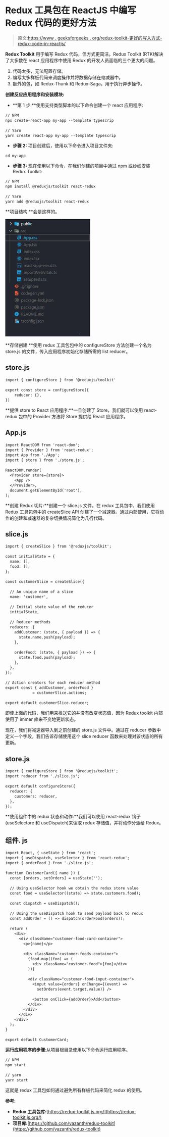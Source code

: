 # Redux 工具包在 ReactJS 中编写 Redux 代码的更好方法

> 原文:[https://www . geeksforgeeks . org/redux-toolkit-更好的写入方式-redux-code-in-reactjs/](https://www.geeksforgeeks.org/redux-toolkit-better-way-to-write-redux-code-in-reactjs/)

**Redux Toolkit** 用于编写 Redux 代码，但方式更简洁。Redux Toolkit (RTK)解决了大多数在 react 应用程序中使用 Redux 的开发人员面临的三个更大的问题。

1.  代码太多，无法配置存储。
2.  编写太多样板代码来调度操作并将数据存储在缩减器中。
3.  额外的包，如 Redux-Thunk 和 Redux-Saga，用于执行异步操作。

**创建反应应用程序和安装模块:**

*   **第 1 步:**使用支持类型脚本的以下命令创建一个 react 应用程序:

```
// NPM
npx create-react-app my-app --template typescrip

// Yarn
yarn create react-app my-app --template typescrip
```

*   **步骤 2:** 项目创建后，使用以下命令进入项目文件夹:

```
cd my-app
```

*   **步骤 3:** 现在使用以下命令，在我们创建的项目中通过 npm 或纱线安装 Redux Toolkit:

```
// NPM
npm install @reduxjs/toolkit react-redux

// Yarn
yarn add @reduxjs/toolkit react-redux
```

**项目结构:**会是这样的。

![](img/46c8282425ed11379019f2967cf45162.png)

**存储创建:**使用 redux 工具包包中的 configureStore 方法创建一个名为 store.js 的文件，传入应用程序初始化存储所需的 list reducer。

## store.js

```
import { configureStore } from '@reduxjs/toolkit'

export const store = configureStore({
    reducer: {},
})
```

**提供 store to React 应用程序:**一旦创建了 Store，我们就可以使用 react-redux 包中的 Provider 方法将 Store 提供给 React 应用程序。

## App.js

```
import ReactDOM from 'react-dom';
import { Provider } from 'react-redux';
import App from './App';
import { store } from './store.js';

ReactDOM.render(
  <Provider store={store}>
    <App />
  </Provider>,
  document.getElementById('root'),
);
```

**创建 Redux 切片:**创建一个 slice.js 文件。在 redux 工具包中，我们使用 Redux 工具包包中的 createSlice API 创建了一个减速器。通过内部使用，它将动作的创建和减速器的复杂切换情况简化为几行代码。

## slice.js

```
import { createSlice } from '@reduxjs/toolkit';

const initialState = {
  name: [],
  food: [],
};

const customerSlice = createSlice({

  // An unique name of a slice
  name: 'customer',

  // Initial state value of the reducer
  initialState,

  // Reducer methods
  reducers: {
    addCustomer: (state, { payload }) => {
      state.name.push(payload);
    },

    orderFood: (state, { payload }) => {
      state.food.push(payload);
    },
  },
});

// Action creators for each reducer method
export const { addCustomer, orderFood }
            = customerSlice.actions;

export default customerSlice.reducer;
```

即使上面的代码，我们用来推送它的并没有改变状态值，因为 Redux toolkit 内部使用了 immer 库来不变地更新状态。

现在，我们将减速器导入到之前创建的 store.js 文件中。通过在 reducer 参数中定义一个字段，我们告诉存储使用这个 slice reducer 函数来处理对该状态的所有更新。

## store.js

```
import { configureStore } from '@reduxjs/toolkit';
import reducer from './slice.js';

export default configureStore({
  reducer: {
    customers: reducer,
  },
});
```

**使用组件中的 redux 状态和动作:**我们可以使用 react-redux 钩子(useSelectore 和 useDispatch)来读取 redux 存储值，并将动作分派给 Redux。

## 组件. js

```
import React, { useState } from 'react';
import { useDispatch, useSelector } from 'react-redux';
import { orderFood } from './slice.js';

function CustomerCard({ name }) {
  const [orders, setOrders] = useState('');

  // Using useSelector hook we obtain the redux store value
  const food = useSelector((state) => state.customers.food);

  const dispatch = useDispatch();

  // Using the useDispatch hook to send payload back to redux
  const addOrder = () => dispatch(orderFood(orders));

  return (
    <div>
      <div className="customer-food-card-container">
        <p>{name}</p>

        <div className="customer-foods-container">
          {food.map((foo) => (
            <div className="customer-food">{foo}</div>
          ))}

          <div className="customer-food-input-container">
            <input value={orders} onChange={(event) => 
              setOrders(event.target.value)} />

            <button onClick={addOrder}>Add</button>
          </div>
        </div>
      </div>
    </div>
  );
}

export default CustomerCard;
```

**运行应用程序的步骤**:从项目根目录使用以下命令运行应用程序。

```
// NPM
npm start

// yarn
yarn start
```

这就是 redux 工具包如何通过避免所有样板代码来简化 redux 的使用。

**参考:**

*   **Redux 工具包库:**[https://redux-toolkit.js.org/](https://redux-toolkit.js.org/)
*   **项目库:**[https://github.com/vazanth/redux-toolkit](https://github.com/vazanth/redux-toolkit)